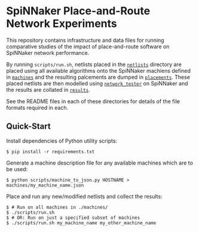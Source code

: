 SpiNNaker Place-and-Route Network Experiments
=============================================

This repository contains infrastructure and data files for running comparative
studies of the impact of place-and-route software on SpiNNaker network
performance.

By running `scripts/run.sh`, netlists placed in the [`netlists`](./netlists/)
directory are placed using all available algorithms onto the SpiNNaker machiens
defined in [`machines`](./machines/) and the resulting palcements are dumped in
[`placements`](./placements/). These placed netlists are then modelled using
[`network_tester`](https://github.com/project-rig/network_tester) on SpiNNaker
and the results are collated in [`results`](./results/).

See the README files in each of these directories for details of the file
formats required in each.

Quick-Start
-----------

Install dependencies of Python utility scripts:

	$ pip install -r requirements.txt

Generate a machine description file for any available machines which are to be
used:

	$ python scripts/machine_to_json.py HOSTNAME > machines/my_machine_name.json

Place and run any new/modified netlists and collect the results:

	$ # Run on all machines in ./machines/
	$ ./scripts/run.sh
	$ # OR: Run on just a specified subset of machines
	$ ./scripts/run.sh my_machine_name my_other_machine_name
